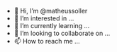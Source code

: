 - 👋 Hi, I’m @matheussoller
- 👀 I’m interested in ...
- 🌱 I’m currently learning ...
- 💞️ I’m looking to collaborate on ...
- 📫 How to reach me ...

<!---
matheussoller/matheussoller is a ✨ special ✨ repository because its `README.md` (this file) appears on your GitHub profile.
You can click the Preview link to take a look at your changes.
--->

